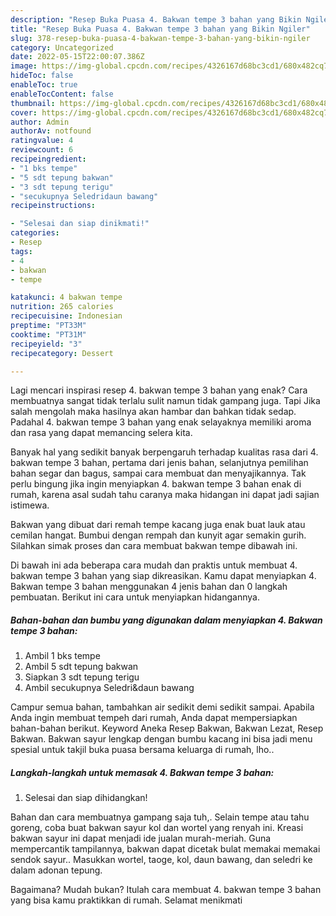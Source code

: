 ```yaml
---
description: "Resep Buka Puasa 4. Bakwan tempe 3 bahan yang Bikin Ngiler"
title: "Resep Buka Puasa 4. Bakwan tempe 3 bahan yang Bikin Ngiler"
slug: 378-resep-buka-puasa-4-bakwan-tempe-3-bahan-yang-bikin-ngiler
category: Uncategorized
date: 2022-05-15T22:00:07.386Z
image: https://img-global.cpcdn.com/recipes/4326167d68bc3cd1/680x482cq70/4-bakwan-tempe-3-bahan-foto-resep-utama.jpg
hideToc: false
enableToc: true
enableTocContent: false
thumbnail: https://img-global.cpcdn.com/recipes/4326167d68bc3cd1/680x482cq70/4-bakwan-tempe-3-bahan-foto-resep-utama.jpg
cover: https://img-global.cpcdn.com/recipes/4326167d68bc3cd1/680x482cq70/4-bakwan-tempe-3-bahan-foto-resep-utama.jpg
author: Admin
authorAv: notfound
ratingvalue: 4
reviewcount: 6
recipeingredient:
- "1 bks tempe"
- "5 sdt tepung bakwan"
- "3 sdt tepung terigu"
- "secukupnya Seledridaun bawang"
recipeinstructions:

- "Selesai dan siap dinikmati!"
categories:
- Resep
tags:
- 4
- bakwan
- tempe

katakunci: 4 bakwan tempe 
nutrition: 265 calories
recipecuisine: Indonesian
preptime: "PT33M"
cooktime: "PT31M"
recipeyield: "3"
recipecategory: Dessert

---
```



Lagi mencari inspirasi resep 4. bakwan tempe 3 bahan yang enak? Cara membuatnya sangat tidak terlalu sulit namun tidak gampang juga. Tapi Jika salah mengolah maka hasilnya akan hambar dan bahkan tidak sedap. Padahal 4. bakwan tempe 3 bahan yang enak selayaknya memiliki aroma dan rasa yang dapat memancing selera kita.


Banyak hal yang sedikit banyak berpengaruh terhadap kualitas rasa dari 4. bakwan tempe 3 bahan, pertama dari jenis bahan, selanjutnya pemilihan bahan segar dan bagus, sampai cara membuat dan menyajikannya. Tak perlu bingung jika ingin menyiapkan 4. bakwan tempe 3 bahan enak di rumah, karena asal sudah tahu caranya maka hidangan ini dapat jadi sajian istimewa.

Bakwan yang dibuat dari remah tempe kacang juga enak buat lauk atau cemilan hangat. Bumbui dengan rempah dan kunyit agar semakin gurih. Silahkan simak proses dan cara membuat bakwan tempe dibawah ini.


Di bawah ini ada beberapa cara mudah dan praktis untuk membuat 4. bakwan tempe 3 bahan yang siap dikreasikan. Kamu dapat menyiapkan 4. Bakwan tempe 3 bahan menggunakan 4 jenis bahan dan 0 langkah pembuatan. Berikut ini cara untuk menyiapkan hidangannya.

<!--inarticleads1-->

##### Bahan-bahan dan bumbu yang digunakan dalam menyiapkan 4. Bakwan tempe 3 bahan:

1. Ambil 1 bks tempe
1. Ambil 5 sdt tepung bakwan
1. Siapkan 3 sdt tepung terigu
1. Ambil secukupnya Seledri&amp;daun bawang


Campur semua bahan, tambahkan air sedikit demi sedikit sampai. Apabila Anda ingin membuat tempeh dari rumah, Anda dapat mempersiapkan bahan-bahan berikut. Keyword Aneka Resep Bakwan, Bakwan Lezat, Resep Bakwan. Bakwan sayur lengkap dengan bumbu kacang ini bisa jadi menu spesial untuk takjil buka puasa bersama keluarga di rumah, lho.. 

<!--inarticleads2-->

##### Langkah-langkah untuk memasak 4. Bakwan tempe 3 bahan:


1. Selesai dan siap dihidangkan!

Bahan dan cara membuatnya gampang saja tuh,. Selain tempe atau tahu goreng, coba buat bakwan sayur kol dan wortel yang renyah ini. Kreasi bakwan sayur ini dapat menjadi ide jualan murah-meriah. Guna mempercantik tampilannya, bakwan dapat dicetak bulat memakai memakai sendok sayur.. Masukkan wortel, taoge, kol, daun bawang, dan seledri ke dalam adonan tepung. 

Bagaimana? Mudah bukan? Itulah cara membuat 4. bakwan tempe 3 bahan yang bisa kamu praktikkan di rumah. Selamat menikmati
